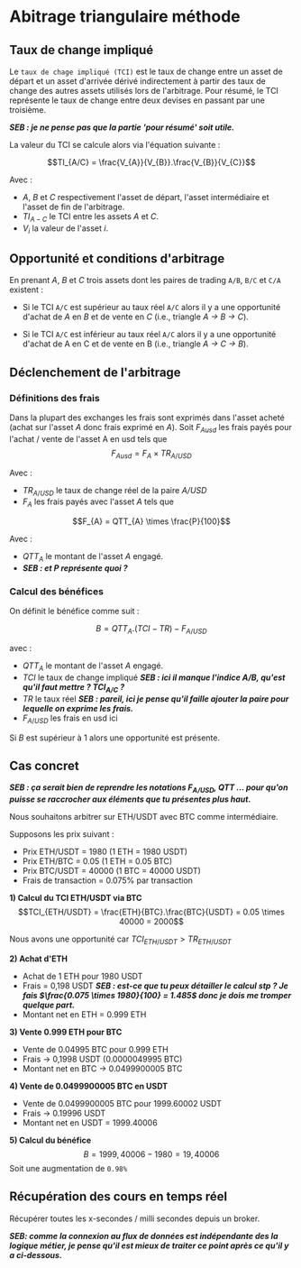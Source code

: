 # Abitrage triangulaire méthode 

## Taux de change impliqué
Le `taux de chage impliqué (TCI)` est le taux de change entre un asset de départ et un asset d'arrivée dérivé indirectement à partir des taux de change des autres assets utilisés lors de l'arbitrage. Pour résumé, le TCI représente le taux de change entre deux devises en passant par une troisième.

***SEB : je ne pense pas que la partie 'pour résumé' soit utile.***


La valeur du TCI se calcule alors via l'équation suivante :

$$TI_{A/C} = \frac{V_{A}}{V_{B}}.\frac{V_{B}}{V_{C}}$$

Avec :
- *A*, *B* et *C* respectivement l'asset de départ, l'asset intermédiaire et l'asset de fin de l'arbitrage.
- $TI_{A - C}$ le TCI entre les assets *A* et *C*.
- $V_{i}$ la valeur de l'asset *i*.

## Opportunité et conditions d'arbitrage

En prenant *A*, *B* et *C* trois assets dont les paires de trading `A/B`, `B/C` et `C/A` existent :  

- Si le TCI `A/C` est supérieur au taux réel `A/C` alors il y a une opportunité d'achat de *A* en *B* et de vente en *C* (i.e., triangle *A -> B -> C*).

-  Si le TCI `A/C` est inférieur au taux réel `A/C` alors il y a une opportunité d'achat de A en C et de vente en B (i.e., triangle *A -> C -> B*).


## Déclenchement de l'arbitrage
### Définitions des frais

Dans la plupart des exchanges les frais sont exprimés dans l'asset acheté (achat sur l'asset *A* donc frais exprimé en *A*). Soit $F_{Ausd}$ les frais payés pour l'achat / vente de l'asset A en usd tels que
$$F_{Ausd} = F_{A} \times TR_{A/USD}$$

Avec :
- $TR_{A/USD}$ le taux de change réel de la paire *A/USD*
- $F_{A}$ les frais payés avec l'asset *A* tels que

$$F_{A} = QTT_{A} \times \frac{P}{100}$$

Avec :
- $QTT_{A}$ le montant de l'asset *A* engagé.
- ***SEB : et P représente quoi ?***
 

### Calcul des bénéfices 

On définit le bénéfice comme suit : 

$$B = QTT_{A}.(TCI-TR)-F_{A/USD} $$

avec : 

- $QTT_{A}$ le montant de l'asset *A* engagé.
- $TCI$ le taux de change impliqué ***SEB : ici il manque l'indice A/B, qu'est qu'il faut mettre ? $TCI_{A/C}$ ?***
- $TR$ le taux réel ***SEB : pareil, ici je pense qu'il faille ajouter la paire pour lequelle on exprime les frais.***
- $F_{A/USD}$ les frais en usd ici

Si *B* est supérieur à 1 alors une opportunité est présente. 

## Cas concret
***SEB : ça serait bien de reprendre les notations $F_{A/USD}$, $QTT$ ... pour qu'on puisse se raccrocher aux éléments que tu présentes plus haut.***

Nous souhaitons arbitrer sur ETH/USDT avec BTC comme intermédiaire. 

Supposons les prix suivant : 

- Prix ETH/USDT = 1980 (1 ETH = 1980 USDT)
- Prix ETH/BTC = 0.05 (1 ETH = 0.05 BTC)
- Prix BTC/USDT = 40000 (1 BTC = 40000 USDT)
- Frais de transaction = 0.075% par transaction

**1) Calcul du TCI ETH/USDT via BTC**
$$TCI_{ETH/USDT} = \frac{ETH}{BTC}.\frac{BTC}{USDT} = 0.05 \times 40000 = 2000$$

Nous avons une opportunité car $TCI_{ETH/USDT} \gt TR_{ETH/USDT}$

**2) Achat d'ETH**
- Achat de 1 ETH pour 1980 USDT
- Frais = 0,198 USDT ***SEB : est-ce que tu peux détailler le calcul stp ? Je fais $\frac{0.075 \times 1980}{100} = 1.485$ donc je dois me tromper quelque part.***
- Montant net en ETH = 0.999 ETH

**3) Vente 0.999 ETH pour BTC**
- Vente de 0.04995 BTC pour 0.999 ETH
- Frais -> 0,1998 USDT (0.0000049995 BTC)
- Montant net en BTC -> 0.0499900005 BTC

**4) Vente de 0.0499900005 BTC en USDT**
- Vente de 0.0499900005 BTC pour 1999.60002 USDT
- Frais -> 0.19996 USDT
- Montant net en USDT = 1999.40006

**5) Calcul du bénéfice**
$$B = 1999,40006 -  1980 = 19,40006$$
Soit une augmentation de `0.98%`

## Récupération des cours en temps réel

Récupérer toutes les x-secondes / milli secondes depuis un broker.

***SEB: comme la connexion au flux de données est indépendante des la logique métier, je pense qu'il est mieux de traiter ce point après ce qu'il y a ci-dessous.***